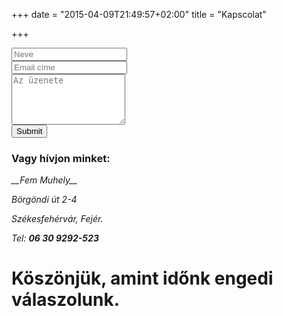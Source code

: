 +++
date = "2015-04-09T21:49:57+02:00"
title = "Kapscolat"

+++
<div class="segment form-group" id="form">
	<form accept-charset="UTF-8" action="https://formkeep.com/f/e34443328722" method="POST">
	  <input type="hidden" name="utf8" value="✓">
	<div class="input-group form-group">
	  <span class="input-group-addon" id="sizing-addon2"><i class="fa fa-user"></i></span>
	  <input type="text" name="Name" class="form-control" placeholder="Neve" aria-describedby="sizing-addon2">
	</div>
	<div class="input-group form-group">
	  <span class="input-group-addon" id="sizing-addon2"><i class="fa fa-at"></i></span>
	  <input type="text" name="Email" class="form-control" placeholder="Email címe" aria-describedby="sizing-addon2">
	</div>
	<div class="form-group">
  	<textarea class="form-control" name="Message" rows="5" id="comment" placeholder="Az üzenete"></textarea>
	</div>
	  <button class="btn btn-default" type="submit">Submit</button>
	</form>
</div>

### Vagy hívjon minket:

<address>
  __Fem Muhely__
  
  Börgöndi út 2-4
  
  Székesfehérvár, Fejér.
  
  Tel: __06 30 9292-523__
</address>
<div class="segment text-center" id="success">
	<h1>Köszönjük, amint időnk engedi válaszolunk.</h1>
</div>
